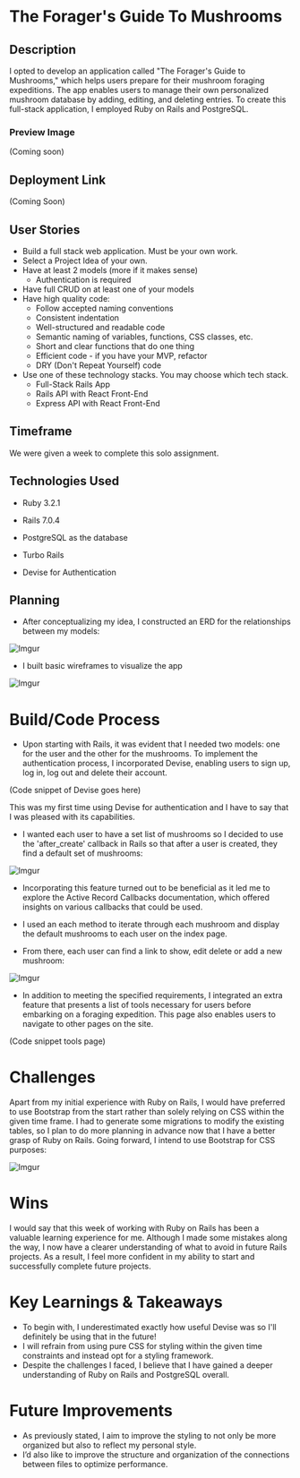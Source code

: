 # The Forager's Guide To Mushrooms

## Description

I opted to develop an application called "The Forager's Guide to Mushrooms," which helps users prepare for their mushroom foraging expeditions. The app enables users to manage their own personalized mushroom database by adding, editing, and deleting entries. To create this full-stack application, I employed Ruby on Rails and PostgreSQL.

### Preview Image

(Coming soon)

## Deployment Link

(Coming Soon)

## User Stories

* Build a full stack web application. Must be your own work.
* Select a Project Idea of your own.
* Have at least 2 models (more if it makes sense)
  * Authentication is required
* Have full CRUD on at least one of your models 
* Have high quality code:
  * Follow accepted naming conventions
  * Consistent indentation
  * Well-structured and readable code
  * Semantic naming of variables, functions, CSS classes, etc.
  * Short and clear functions that do one thing
  * Efficient code - if you have your MVP, refactor
  * DRY (Don't Repeat Yourself) code
* Use one of these technology stacks. You may choose which tech stack.
  * Full-Stack Rails App
  * Rails API with React Front-End
  * Express API with React Front-End

## Timeframe 

We were given a week to complete this solo assignment.

## Technologies Used

* Ruby 3.2.1

* Rails 7.0.4

* PostgreSQL as the database

* Turbo Rails

* Devise for Authentication

## Planning

* After conceptualizing my idea, I constructed an ERD for the relationships between my models:

![Imgur](https://i.imgur.com/Qk0UwjV.png)

* I built basic wireframes to visualize the app

![Imgur](https://i.imgur.com/dKaNaKL.png)

# Build/Code Process

* Upon starting with Rails, it was evident that I needed two models: one for the user and the other for the mushrooms. To implement the authentication process, I incorporated Devise, enabling users to sign up, log in, log out and delete their account.

(Code snippet of Devise goes here)

This was my first time using Devise for authentication and I have to say that I was pleased with its capabilities.

* I wanted each user to have a set list of mushrooms so I decided to use the 'after_create' callback in Rails so that after a user is created, they find a default set of mushrooms:

![Imgur](https://i.imgur.com/R5cqIva.png)

* Incorporating this feature turned out to be beneficial as it led me to explore the Active Record Callbacks documentation, which offered insights on various callbacks that could be used.
* I used an each method to iterate through each mushroom and display the default mushrooms to each user on the index page.

* From there, each user can find a link to show, edit delete or add a new mushroom:

![Imgur](https://i.imgur.com/l14YLge.png)

* In addition to meeting the specified requirements, I integrated an extra feature that presents a list of tools necessary for users before embarking on a foraging expedition. This page also enables users to navigate to other pages on the site.

(Code snippet tools page)

# Challenges

Apart from my initial experience with Ruby on Rails, I would have preferred to use Bootstrap from the start rather than solely relying on CSS within the given time frame. I had to generate some migrations to modify the existing tables, so I plan to do more planning in advance now that I have a better grasp of Ruby on Rails. Going forward, I intend to use Bootstrap for CSS purposes:

![Imgur](https://i.imgur.com/zLrDNhZ.png)

# Wins

I would say that this week of working with Ruby on Rails has been a valuable learning experience for me. Although I made some mistakes along the way, I now have a clearer understanding of what to avoid in future Rails projects. As a result, I feel more confident in my ability to start and successfully complete future projects.

# Key Learnings & Takeaways

* To begin with, I underestimated exactly how useful Devise was so I'll definitely be using that in the future!
* I will refrain from using pure CSS for styling within the given time constraints and instead opt for a styling framework.
* Despite the challenges I faced, I believe that I have gained a deeper understanding of Ruby on Rails and PostgreSQL overall.

# Future Improvements

* As previously stated, I aim to improve the styling to not only be more organized but also to reflect my personal style.
* I’d also like to improve the structure and organization of the connections between files to optimize performance.







